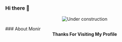 ### Hi there 👋 


<div align="center">

![Under construction](https://user-images.githubusercontent.com/282759/84681715-8c7cb580-af02-11ea-85a4-05d069c72121.gif)

</div>
### About Monir

<div align="center">
<strong>Thanks For Visiting My Profile</strong>
</div>

